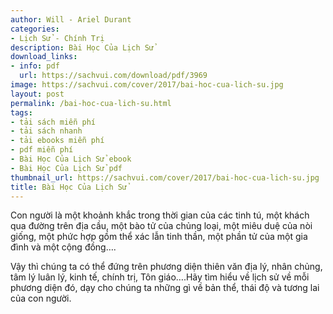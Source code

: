 ```yaml
---
author: Will - Ariel Durant
categories:
- Lịch Sử - Chính Trị
description: Bài Học Của Lịch Sử
download_links:
- info: pdf
  url: https://sachvui.com/download/pdf/3969
image: https://sachvui.com/cover/2017/bai-hoc-cua-lich-su.jpg
layout: post
permalink: /bai-hoc-cua-lich-su.html
tags:
- tải sách miễn phí
- tải sách nhanh
- tải ebooks miễn phí
- pdf miễn phí
- Bài Học Của Lịch Sử ebook
- Bài Học Của Lịch Sử pdf
thumbnail_url: https://sachvui.com/cover/2017/bai-hoc-cua-lich-su.jpg
title: Bài Học Của Lịch Sử
---
```


 <div class="item-desc text-justify"> <p>Con người là một khoảnh khắc trong thời gian của các tinh tú, một khách qua đường trên địa cầu, một bào tử của chủng loại, một miêu duệ của nòi giống, một phức hợp gồm thể xác lẫn tinh thần, một phần tử của một gia đình và một cộng đồng….</p><p>Vậy thì chúng ta có thể đứng trên phương diện thiên văn địa lý, nhân chủng, tâm lý luân lý, kinh tế, chính trị, Tôn giáo….Hãy tìm hiểu về lịch sử về mỗi phương diện đó, dạy cho chúng ta những gì về bản thể, thái độ và tương lai của con người.</p> </div>